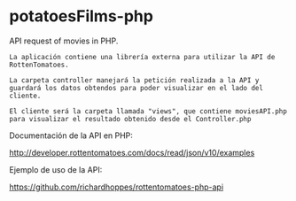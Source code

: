 potatoesFilms-php
=================

API request of movies in PHP.

    La aplicación contiene una librería externa para utilizar la API de RottenTomatoes.
    
    La carpeta controller manejará la petición realizada a la API y guardará los datos obtendos para poder visualizar en el lado del cliente.
    
    El cliente será la carpeta llamada "views", que contiene moviesAPI.php para visualizar el resultado obtenido desde el Controller.php

Documentación de la API en PHP:

http://developer.rottentomatoes.com/docs/read/json/v10/examples

Ejemplo de uso de la API:

https://github.com/richardhoppes/rottentomatoes-php-api
